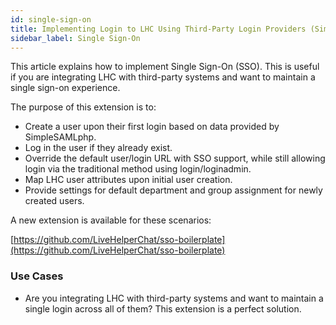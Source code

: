 ```yaml
---
id: single-sign-on
title: Implementing Login to LHC Using Third-Party Login Providers (SimpleSAMLphp)
sidebar_label: Single Sign-On
---
```


This article explains how to implement Single Sign-On (SSO). This is useful if you are integrating LHC with third-party systems and want to maintain a single sign-on experience.

The purpose of this extension is to:

*   Create a user upon their first login based on data provided by SimpleSAMLphp.
*   Log in the user if they already exist.
*   Override the default user/login URL with SSO support, while still allowing login via the traditional method using login/loginadmin.
*   Map LHC user attributes upon initial user creation.
*   Provide settings for default department and group assignment for newly created users.

A new extension is available for these scenarios:

[https://github.com/LiveHelperChat/sso-boilerplate](https://github.com/LiveHelperChat/sso-boilerplate)

### Use Cases

*   Are you integrating LHC with third-party systems and want to maintain a single login across all of them? This extension is a perfect solution.
